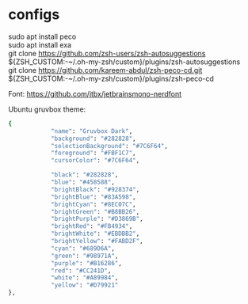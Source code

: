# configs

sudo apt install peco  
sudo apt install exa  
git clone https://github.com/zsh-users/zsh-autosuggestions ${ZSH_CUSTOM:-\~/.oh-my-zsh/custom}/plugins/zsh-autosuggestions  
git clone https://github.com/kareem-abdul/zsh-peco-cd.git ${ZSH_CUSTOM:-\~/.oh-my-zsh/custom}/plugins/zsh-peco-cd  


Font: https://github.com/jtbx/jetbrainsmono-nerdfont

Ubuntu gruvbox theme:
``` bash 
{
            "name": "Gruvbox Dark",
            "background": "#282828",
            "selectionBackground": "#7C6F64",
            "foreground": "#FBF1C7",
            "cursorColor": "#7C6F64",

            "black": "#282828",
            "blue": "#458588",
            "brightBlack": "#928374",
            "brightBlue": "#83A598",
            "brightCyan": "#8EC07C",
            "brightGreen": "#B8BB26",
            "brightPurple": "#D3869B",
            "brightRed": "#FB4934",
            "brightWhite": "#EBDBB2",
            "brightYellow": "#FABD2F",
            "cyan": "#689D6A",
            "green": "#98971A",
            "purple": "#B16286",
            "red": "#CC241D",
            "white": "#A89984",
            "yellow": "#D79921"
},
```
